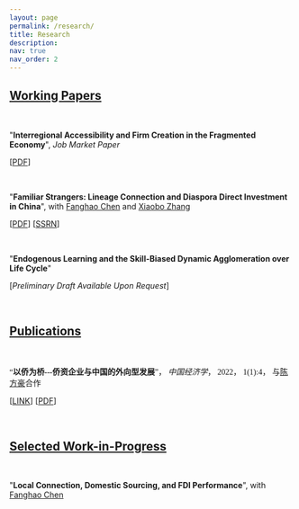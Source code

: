 ```yaml
---
layout: page
permalink: /research/
title: Research
description: 
nav: true
nav_order: 2
---
```




## <u>Working Papers</u>

<p>&nbsp;</p>

"**Interregional Accessibility and Firm Creation in the Fragmented Economy**", *Job Market Paper* 

[<a href="{{ site.url }}/assets/pdf/jmp.pdf" target="_blank">PDF</a>]


<p>&nbsp;</p>

"**Familiar Strangers: Lineage Connection and Diaspora Direct Investment in China**", with [Fanghao Chen](https://fanghaochen.github.io/homepage/) and [Xiaobo Zhang](https://en.gsm.pku.edu.cn/conjsxq.jsp?urltype=tree.TreeTempUrl&wbtreeid=1099&user_id=x.zhang) 

[<a href="{{ site.url }}/assets/pdf/ddi.pdf" target="_blank">PDF</a>] [[SSRN](https://papers.ssrn.com/sol3/papers.cfm?abstract_id=4004159)]

<p>&nbsp;</p>

"**Endogenous Learning and the Skill-Biased Dynamic Agglomeration over Life Cycle**"

[*Preliminary Draft Available Upon Request*]


<p>&nbsp;</p>

## <u>Publications</u>

<p>&nbsp;</p>

<a style="font-family: Microsoft Yahei">“**以侨为桥---侨资企业与中国的外向型发展**”， *中国经济学*， 2022， 1(1):4， 与[陈方豪](https://fanghaochen.github.io/homepage/)合作</a>

[[LINK](https://www.jcejournal.com.cn/CN/abstract/abstract3.shtml)] [<a href="{{ site.url }}/assets/pdf/ddi_c.pdf" target="_blank">PDF</a>]

 
<p>&nbsp;</p>


## <u>Selected Work-in-Progress</u>

<p>&nbsp;</p>

"**Local Connection, Domestic Sourcing, and FDI Performance**", with [Fanghao Chen](https://fanghaochen.github.io/homepage/)



